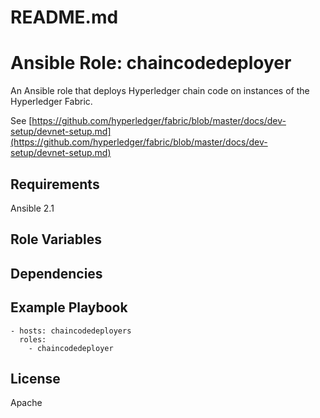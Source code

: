 # README.md
# Ansible Role: chaincodedeployer

An Ansible role that deploys Hyperledger chain code on instances of the Hyperledger Fabric.

See [https://github.com/hyperledger/fabric/blob/master/docs/dev-setup/devnet-setup.md](https://github.com/hyperledger/fabric/blob/master/docs/dev-setup/devnet-setup.md)

## Requirements

Ansible 2.1

## Role Variables


## Dependencies


## Example Playbook

    - hosts: chaincodedeployers
      roles:
        - chaincodedeployer

## License

Apache